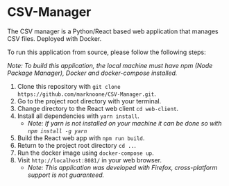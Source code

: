 # CSV-Manager

The CSV manager is a Python/React based web application that manages CSV files. Deployed with Docker.

To run this application from source, please follow the following steps:

_Note: To build this application, the local machine must have npm (Node Package Manager), Docker and docker-compose installed._

1. Clone this repository with `git clone https://github.com/marknoone/CSV-Manager.git`.
2. Go to the project root directory with your terminal.
3. Change directory to the React web client `cd web-client`.
4. Install all dependencies with `yarn install`.
    * _Note: If yarn is not installed on your machine it can be done so with `npm install -g yarn`_
5. Build the React web app with `npm run build`.
6. Return to the project root directory `cd ..`.
7. Run the docker image using `docker-compose up`.
8. Visit `http://localhost:8081/` in your web browser.
    * _Note: This application was developed with Firefox, cross-platform support is not guaranteed._